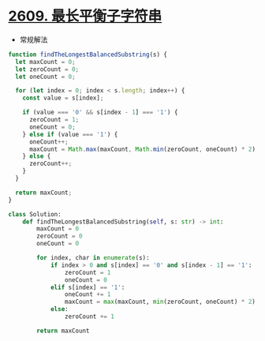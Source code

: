 # [2609. 最长平衡子字符串](https://leetcode.cn/problems/find-the-longest-balanced-substring-of-a-binary-string/description/?envType=daily-question&envId=2023-11-07)

- 常规解法

```ts
function findTheLongestBalancedSubstring(s) {
  let maxCount = 0;
  let zeroCount = 0;
  let oneCount = 0;

  for (let index = 0; index < s.length; index++) {
    const value = s[index];

    if (value === '0' && s[index - 1] === '1') {
      zeroCount = 1;
      oneCount = 0;
    } else if (value === '1') {
      oneCount++;
      maxCount = Math.max(maxCount, Math.min(zeroCount, oneCount) * 2);
    } else {
      zeroCount++;
    }
  }

  return maxCount;
}
```


```python
class Solution:
    def findTheLongestBalancedSubstring(self, s: str) -> int:
        maxCount = 0
        zeroCount = 0
        oneCount = 0

        for index, char in enumerate(s):
            if index > 0 and s[index] == '0' and s[index - 1] == '1':
                zeroCount = 1
                oneCount = 0
            elif s[index] == '1':
                oneCount += 1
                maxCount = max(maxCount, min(zeroCount, oneCount) * 2)
            else:
                zeroCount += 1

        return maxCount
```